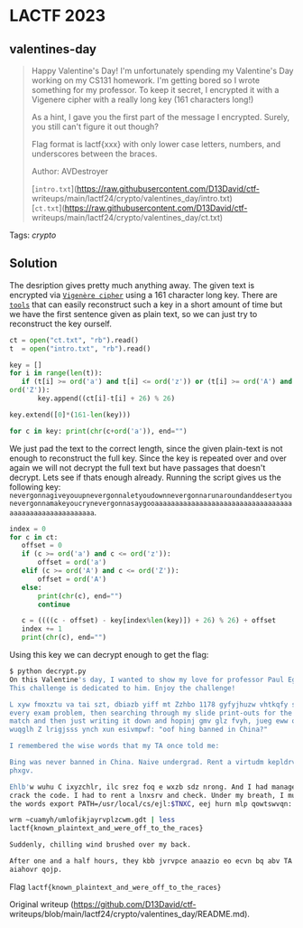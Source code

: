 # LACTF 2023

## valentines-day

> Happy Valentine's Day! I'm unfortunately spending my Valentine's Day working
> on my CS131 homework. I'm getting bored so I wrote something for my
> professor. To keep it secret, I encrypted it with a Vigenere cipher with a
> really long key (161 characters long!)  
>  
> As a hint, I gave you the first part of the message I encrypted. Surely, you
> still can't figure it out though?  
>  
> Flag format is lactf{xxx} with only lower case letters, numbers, and
> underscores between the braces.  
>  
> Author: AVDestroyer  
>  
> [`intro.txt`](https://raw.githubusercontent.com/D13David/ctf-
> writeups/main/lactf24/crypto/valentines_day/intro.txt)  
> [`ct.txt`](https://raw.githubusercontent.com/D13David/ctf-
> writeups/main/lactf24/crypto/valentines_day/ct.txt)

Tags: _crypto_

## Solution  
The desription gives pretty much anything away. The given text is encrypted
via [`Vigenère cipher`](https://en.wikipedia.org/wiki/Vigen%C3%A8re_cipher)
using a 161 character long key. There are
[`tools`](https://www.guballa.de/vigenere-solver) that can easily reconstruct
such a key in a short amount of time but we have the first sentence given as
plain text, so we can just try to reconstruct the key ourself.

```python  
ct = open("ct.txt", "rb").read()  
t  = open("intro.txt", "rb").read()

key = []  
for i in range(len(t)):  
   if (t[i] >= ord('a') and t[i] <= ord('z')) or (t[i] >= ord('A') and t[i] <=
ord('Z')):  
       key.append((ct[i]-t[i] + 26) % 26)

key.extend([0]*(161-len(key)))

for c in key: print(chr(c+ord('a')), end="")  
```

We just pad the text to the correct length, since the given plain-text is not
enough to reconstruct the full key. Since the key is repeated over and over
again we will not decrypt the full text but have passages that doesn't
decrypt. Lets see if thats enough already. Running the script gives us the
following key:
`nevergonnagiveyouupnevergonnaletyoudownnevergonnarunaroundanddesertyounevergonnamakeyoucrynevergonnasaygooaaaaaaaaaaaaaaaaaaaaaaaaaaaaaaaaaaaaaaaaaaaaaaaaaaaaaaa`.

```python  
index = 0  
for c in ct:  
   offset = 0  
   if (c >= ord('a') and c <= ord('z')):  
       offset = ord('a')  
   elif (c >= ord('A') and c <= ord('Z')):  
       offset = ord('A')  
   else:  
       print(chr(c), end="")  
       continue

   c = ((((c - offset) - key[index%len(key)]) + 26) % 26) + offset  
   index += 1  
   print(chr(c), end="")  
```

Using this key we can decrypt enough to get the flag:

```bash  
$ python decrypt.py  
On this Valentine's day, I wanted to show my love for professor Paul Eggert.
This challenge is dedicated to him. Enjoy the challenge!

L xyw fmoxztu va tai szt, dbiazb yiff mt Zzhbo 1178 gyfyjhuzw vhtkqfy snih and
every exam problem, then searching through my slide print-outs for the closest
match and then just writing it down and hopinj gmv glz fvyh, jueg eww oq i
wuqglh Z lrigjsss ynch xun esivmpwf: "oof hing banned in China?"

I remembered the wise words that my TA once told me:

Bing was never banned in China. Naive undergrad. Rent a virtudm kepldrv gbq
phxgv.

Ehlb'w wuhu C ixyzchlr, ilc srez foq e wxzb sdz nrong. And I had managed to
crack the code. I had to rent a lnxsrv and check. Under my breath, I muttered
the words export PATH=/usr/local/cs/ejl:$TNXC, eej hurn mlp qowtswvqn:

wrm ~cuamyh/umlofikjayrvplzcwm.gdt | less  
lactf{known_plaintext_and_were_off_to_the_races}

Suddenly, chilling wind brushed over my back.

After one and a half hours, they kbb jvrvpce anaazio eo ecvn bq abv TA wh bos
aiahovr qojp.  
```

Flag `lactf{known_plaintext_and_were_off_to_the_races}`

Original writeup (https://github.com/D13David/ctf-
writeups/blob/main/lactf24/crypto/valentines_day/README.md).